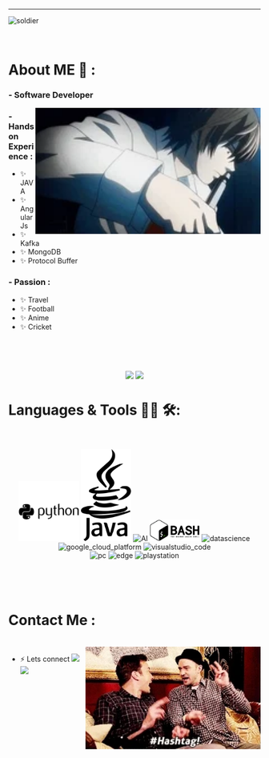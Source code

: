 **********
![soldier](https://user-images.githubusercontent.com/31225066/149483699-72c935a0-344a-48df-a815-a5a0ff08d030.gif)
</br>
</br>
</br>

# About ME 💬 :
### - Software Developer 

<img hight="320" width="450" align="right" alt="GIF" src="https://github.com/iamabhi5hek/iamabhi5hek/blob/main/deathNote.gif">

### - Hands on Experience :
- ✨ JAVA
- ✨ AngularJs
- ✨ Kafka
- ✨ MongoDB
- ✨ Protocol Buffer

### - Passion : 
- ✨ Travel
- ✨ Football
- ✨ Anime
- ✨ Cricket

</br>
</br>
</br>


<div align="center">


[<img src="https://img.shields.io/badge/mysql-%2300f.svg?&style=for-the-badge&logo=mysql&logoColor=white"/>]()
[<img src ="https://img.shields.io/badge/MongoDB-%234ea94b.svg?&style=for-the-badge&logo=mongodb&logoColor=white"/>]()

</div>





# Languages & Tools 👨‍💻 🛠:
</br>

<p align="center">

<!-- For more icons please follow  https://github.com/MikeCodesDotNET/ColoredBadges -->
<img src="https://github.com/Xx-Ashutosh-xX/Xx-Ashutosh-xX/blob/master/assets/icons/python.png" alt="python" width="120" hight="50">
<img src="https://github.com/Xx-Ashutosh-xX/Xx-Ashutosh-xX/blob/master/assets/icons/java.png" alt="java"  width="100" hight="50">
<img src="https://github.com/Xx-Ashutosh-xX/Xx-Ashutosh-xX/blob/master/assets/icons/ai.png" alt="AI" width="90" hight="50">
<img src="https://github.com/Xx-Ashutosh-xX/Xx-Ashutosh-xX/blob/master/assets/icons/bash.png" alt="bash" width="100" hight="50">
<img src="https://github.com/Xx-Ashutosh-xX/Xx-Ashutosh-xX/blob/master/assets/icons/datascience.png" alt="datascience" width="180" hight="50">
</br>
<img src="https://github.com/Xx-Ashutosh-xX/Xx-Ashutosh-xX/blob/master/assets/icons/google_cloud_platform.png" alt="google_cloud_platform" width="270" hight="50">
<img src="https://github.com/Xx-Ashutosh-xX/Xx-Ashutosh-xX/blob/master/assets/icons/visualstudio_code.png" alt="visualstudio_code" width="240" hight="50">
</br>
<img src="https://github.com/Xx-Ashutosh-xX/Xx-Ashutosh-xX/blob/master/assets/icons/pc.png" alt="pc" width="100" hight="50">
<img src="https://github.com/Xx-Ashutosh-xX/Xx-Ashutosh-xX/blob/master/assets/icons/edge.png" alt="edge" width="100" hight="50">
<img src="https://github.com/Xx-Ashutosh-xX/Xx-Ashutosh-xX/blob/master/assets/icons/playstation@3x.png" alt="playstation" width="150" hight="50">
</p>
</br>
</br>
</br>



# Contact Me :

<p>
 </br>


<img hight="160" width="350" align="right" alt="GIF" src="https://github.com/iamabhi5hek/iamabhi5hek/blob/main/vibe.gif">


* ⚡ Lets connect
[<img src="https://img.shields.io/badge/iamabhi5hek%20-%230077B5.svg?&style=for-the-badge&logo=linkedin&logoColor=white"/>](https://www.linkedin.com/in/iamabhi5hek/)
[<img src="https://img.shields.io/badge/iamabhi5hek%20-%23E4405F.svg?&style=for-the-badge&logo=Instagram&logoColor=white"/>](https://www.instagram.com/i.am.abhi5hek/)
 

 

</br>
</br>
</br>
</br>



